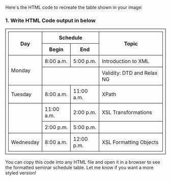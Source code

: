 Here's the HTML code to recreate the table shown in your image:

<!DOCTYPE html>
<html>
<head>
    <title>Seminar Schedule</title>
    <style>
        table, th, td {
            border: 1px solid black;
            border-collapse: collapse;
            padding: 8px;
        }
        th {
            text-align: center;
        }
    </style>
</head>
<body>
    <h3>1. Write HTML Code output in below</h3>
    <table>
        <tr>
            <th rowspan="2">Day</th>
            <th colspan="2">Schedule</th>
            <th rowspan="2">Topic</th>
        </tr>
        <tr>
            <th>Begin</th>
            <th>End</th>
        </tr>
        <tr>
            <td rowspan="2">Monday</td>
            <td>8:00 a.m.</td>
            <td>5:00 p.m.</td>
            <td>Introduction to XML</td>
        </tr>
        <tr>
            <td colspan="2"> </td>
            <td>Validity: DTD and Relax NG</td>
        </tr>
        <tr>
            <td>Tuesday</td>
            <td>8:00 a.m.</td>
            <td>11:00 a.m.</td>
            <td>XPath</td>
        </tr>
        <tr>
            <td rowspan="2"> </td>
            <td>11:00 a.m.</td>
            <td>2:00 p.m.</td>
            <td>XSL Transformations</td>
        </tr>
        <tr>
            <td>2:00 p.m.</td>
            <td>5:00 p.m.</td>
            <td> </td>
        </tr>
        <tr>
            <td>Wednesday</td>
            <td>8:00 a.m.</td>
            <td>12:00 p.m.</td>
            <td>XSL Formatting Objects</td>
        </tr>
    </table>
</body>
</html>

You can copy this code into any HTML file and open it in a browser to see the formatted seminar schedule table. Let me know if you want a more styled version!
